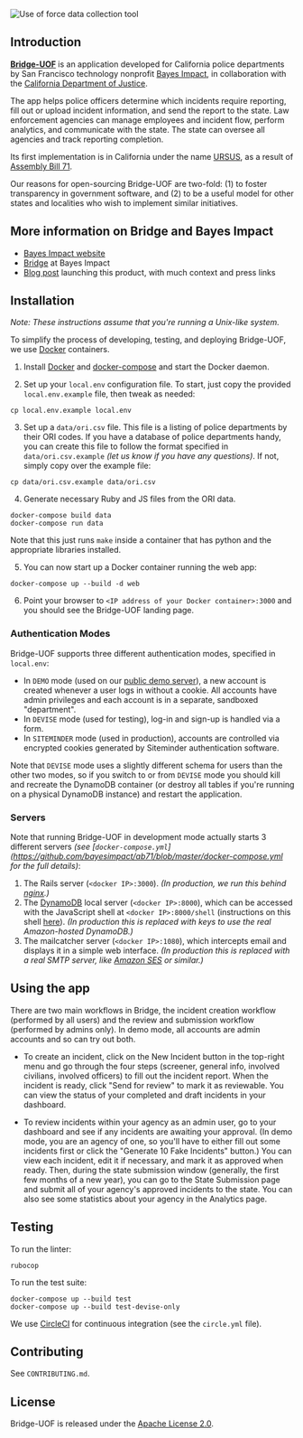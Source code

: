 ![Use of force data collection tool](https://raw.githubusercontent.com/bayesimpact/bridge-uof/master/app/assets/images/bayes_bridge_uof_1600px.png)

## Introduction

**[Bridge-UOF](https://demo-bridge-uof.bayesimpact.org)** is an application developed for California police departments by San Francisco technology nonprofit [Bayes Impact](http://www.bayesimpact.org/), in collaboration with the [California Department of Justice](https://oag.ca.gov/).

The app helps police officers determine which incidents require reporting, fill out or upload incident information, and send the report to the state. Law enforcement agencies can manage employees and incident flow, perform analytics, and communicate with the state. The state can oversee all agencies and track reporting completion.

Its first implementation is in California under the name [URSUS](http://ursusdemo.doj.ca.gov/), as a result of [Assembly Bill 71](https://leginfo.legislature.ca.gov/faces/billTextClient.xhtml?bill_id=201520160AB71).

Our reasons for open-sourcing Bridge-UOF are two-fold: (1) to foster transparency in government software, and (2) to be a useful model for other states and localities who wish to implement similar initiatives.

## More information on Bridge and Bayes Impact

* [Bayes Impact website](http://www.bayesimpact.org)
* [Bridge](http://www.bayesimpact.org/focus/justice) at Bayes Impact
* [Blog post](http://www.bayesimpact.org/stories/?name=bridge-uof-launch) launching this product, with much context and press links

## Installation

_Note: These instructions assume that you're running a Unix-like system._

To simplify the process of developing, testing, and deploying Bridge-UOF, we use [Docker](https://docs.docker.com/engine/installation/) containers.

1. Install [Docker](https://docs.docker.com/engine/installation/) and [docker-compose](https://docs.docker.com/compose/install/) and start the Docker daemon.

2. Set up your `local.env` configuration file. To start, just copy the provided `local.env.example` file, then tweak as needed:
  ```
  cp local.env.example local.env
  ```

3. Set up a `data/ori.csv` file. This file is a listing of police departments by their ORI codes. If you have a database of police departments handy, you can create this file to follow the format specified in `data/ori.csv.example` _(let us know if you have any questions)_. If not, simply copy over the example file:
  ```
  cp data/ori.csv.example data/ori.csv
  ```

4. Generate necessary Ruby and JS files from the ORI data.
  ```
  docker-compose build data
  docker-compose run data
  ```
  Note that this just runs `make` inside a container that has python and the appropriate libraries installed.

5. You can now start up a Docker container running the web app:
  ```
  docker-compose up --build -d web
  ```

6. Point your browser to `<IP address of your Docker container>:3000` and you should see the Bridge-UOF landing page.

### Authentication Modes

Bridge-UOF supports three different authentication modes, specified in `local.env`:

* In `DEMO` mode (used on our [public demo server](https://demo-Bridge.bayesimpact.org)), a new account is created whenever a user logs in without a cookie. All accounts have admin privileges and each account is in a separate, sandboxed "department".
* In `DEVISE` mode (used for testing), log-in and sign-up is handled via a form.
* In `SITEMINDER` mode (used in production), accounts are controlled via encrypted cookies generated by Siteminder authentication software.

Note that `DEVISE` mode uses a slightly different schema for users than the other two modes, so if you switch to or from `DEVISE` mode you should kill and recreate the DynamoDB container (or destroy all tables if you're running on a physical DynamoDB instance) and restart the application.

### Servers

Note that running Bridge-UOF in development mode actually starts 3 different servers _(see [`docker-compose.yml`](https://github.com/bayesimpact/ab71/blob/master/docker-compose.yml for the full details)_:

1. The Rails server (`<docker IP>:3000`). _(In production, we run this behind [nginx](https://www.nginx.com/).)_
2. The [DynamoDB](https://aws.amazon.com/dynamodb/) local server (`<docker IP>:8000`), which can be accessed with the JavaScript shell at `<docker IP>:8000/shell` (instructions on this shell [here](http://docs.aws.amazon.com/amazondynamodb/latest/gettingstartedguide/GettingStarted.JsShell.html)). _(In production this is replaced with keys to use the real Amazon-hosted DynamoDB.)_
3. The mailcatcher server (`<docker IP>:1080`), which intercepts email and displays it in a simple web interface. _(In production this is replaced with a real SMTP server, like [Amazon SES](https://aws.amazon.com/ses/) or similar.)_

## Using the app

There are two main workflows in Bridge, the incident creation workflow (performed by all users) and the review and submission workflow (performed by admins only). In demo mode, all accounts are admin accounts and so can try out both.

- To create an incident, click on the New Incident button in the top-right menu and go through the four steps (screener, general info, involved civilians, involved officers) to fill out the incident report. When the incident is ready, click "Send for review" to mark it as reviewable. You can view the status of your completed and draft incidents in your dashboard.

- To review incidents within your agency as an admin user, go to your dashboard and see if any incidents are awaiting your approval. (In demo mode, you are an agency of one, so you'll have to either fill out some incidents first or click the "Generate 10 Fake Incidents" button.) You can view each incident, edit it if necessary, and mark it as approved when ready. Then, during the state submission window (generally, the first few months of a new year), you can go to the State Submission page and submit all of your agency's approved incidents to the state. You can also see some statistics about your agency in the Analytics page.

## Testing

To run the linter:
```
rubocop
```

To run the test suite:
```
docker-compose up --build test
docker-compose up --build test-devise-only
```

We use [CircleCI](https://circleci.com/) for continuous integration (see the `circle.yml` file).

## Contributing

See `CONTRIBUTING.md`.

## License

Bridge-UOF is released under the [Apache License 2.0](https://opensource.org/licenses/Apache-2.0).
